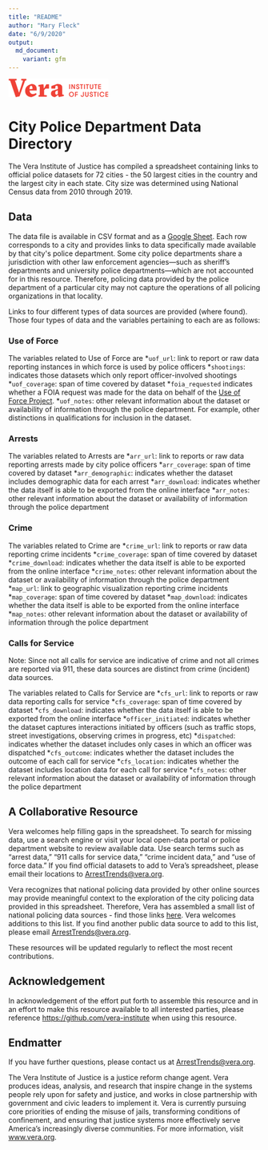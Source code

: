 ```yaml
---
title: "README"
author: "Mary Fleck"
date: "6/9/2020"
output: 
  md_document:
    variant: gfm
---
```


![Vera Institute of Justice Logo](vera-logo.png)

# City Police Department Data Directory 
The Vera Institute of Justice has compiled a spreadsheet containing links to official police datasets for 72 cities - the 50 largest cities in the country and the largest city in each state. City size was determined using National Census data from 2010 through 2019. 

## Data 
The data file is available in CSV format and as a [Google Sheet](https://docs.google.com/spreadsheets/d/1-B2HYafrtAJITeBxsv_ZHACH79edyw3IstdczCyhemU/edit?usp=sharing). Each row corresponds to a city and provides links to data specifically made available by that city's police department. Some city police departments share a jurisdiction with other law enforcement agencies—such as sheriff’s departments and university police departments—which are not accounted for in this resource. Therefore, policing data provided by the police department of a particular city may not capture the operations of all policing organizations in that locality. 

Links to four different types of data sources are provided (where found). Those four types of data and the variables pertaining to each are as follows: 

### Use of Force 

The variables related to Use of Force are 
*`uof_url`: link to report or raw data reporting instances in which force is used by police officers 
*`shootings`: indicates those datasets which only report officer-involved shootings  
*`uof_coverage`: span of time covered by dataset 
*`foia_requested` indicates whether a FOIA request was made for the data on behalf of the [Use of Force Project](http://useofforceproject.org/). 
*`uof_notes`: other relevant information about the dataset or availability of information through the police department. For example, other distinctions in qualifications for inclusion in the dataset. 

### Arrests 

The variables related to Arrests are 
*`arr_url`: link to reports or raw data reporting arrests made by city police officers 
*`arr_coverage`: span of time covered by dataset 
*`arr_demographic`: indicates whether the dataset includes demographic data for each arrest 
*`arr_download`: indicates whether the data itself is able to be exported from the online interface 
*`arr_notes`: other relevant information about the dataset or availability of information through the police department 

### Crime 

The variables related to Crime are 
*`crime_url`: link to reports or raw data reporting crime incidents 
*`crime_coverage`: span of time covered by dataset 
*`crime_download`: indicates whether the data itself is able to be exported from the online interface 
*`crime_notes`: other relevant information about the dataset or availability of information through the police department 
*`map_url`: link to geographic visualization reporting crime incidents 
*`map_coverage`: span of time covered by dataset 
*`map_download`: indicates whether the data itself is able to be exported from the online interface 
*`map_notes`: other relevant information about the dataset or availability of information through the police department 

### Calls for Service 

Note: Since not all calls for service are indicative of crime and not all crimes are reported via 911, these data sources are distinct from crime (incident) data sources. 

The variables related to Calls for Service are 
*`cfs_url`: link to reports or raw data reporting calls for service 
*`cfs_coverage`: span of time covered by dataset 
*`cfs_download`: indicates whether the data itself is able to be exported from the online interface 
*`officer_initiated`: indicates whether the dataset captures interactions initiated by officers (such as traffic stops, street investigations, observing crimes in progress, etc)
*`dispatched`: indicates whether the dataset includes only cases in which an officer was dispatched 
*`cfs_outcome`: indicates whether the dataset includes the outcome of each call for service 
*`cfs_location`: indicates whether the dataset includes location data for each call for service 
*`cfs_notes`: other relevant information about the dataset or availability of information through the police department 

## A Collaborative Resource 

Vera welcomes help filling gaps in the spreadsheet. To search for missing data, use a search engine or visit your local open-data portal or police department website to review available data. Use search terms such as “arrest data,” “911 calls for service data,” “crime incident data,” and “use of force data.” If you find official datasets to add to Vera’s spreadsheet, please email their locations to ArrestTrends@vera.org. 

Vera recognizes that national policing data provided by other online sources may provide meaningful context to the exploration of the city policing data provided in this spreadsheet. Therefore, Vera has assembled a small list of national policing data sources - find those links [here](LINK). Vera welcomes additions to this list. If you find another public data source to add to this list, please email ArrestTrends@vera.org.  

These resources will be updated regularly to reflect the most recent contributions. 

## Acknowledgement 

In acknowledgement of the effort put forth to assemble this resource and in an effort to make this resource available to all interested parties, please reference https://github.com/vera-institute when using this resource. 

## Endmatter 

If you have further questions, please contact us at ArrestTrends@vera.org. 

The Vera Institute of Justice is a justice reform change agent. Vera produces ideas, analysis, and research that inspire change in the systems people rely upon for safety and justice, and works in close partnership with government and civic leaders to implement it. Vera is currently pursuing core priorities of ending the misuse of jails, transforming conditions of confinement, and ensuring that justice systems more effectively serve America’s increasingly diverse communities. For more information, visit www.vera.org. 

